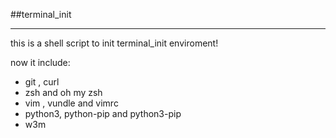 ##terminal_init
****

this is a shell script to init terminal_init enviroment!

now it include:

* git , curl
* zsh and oh my zsh
* vim , vundle and vimrc
* python3, python-pip and python3-pip
* w3m

